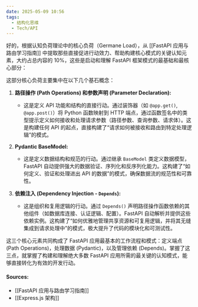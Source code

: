 ```yaml
---
date: 2025-05-09 10:56
tags:
  - 结构化思维
  - Tech/API
---
```

好的，根据认知负荷理论中的核心负荷（Germane Load），从 [[FastAPI 应用与路由学习指南]] 中提取那些直接促进行动效力、帮助构建核心模式的关键认知元素，大约占总内容的 10%，这些是启动和理解 FastAPI 框架模式的最基础和最核心部分：

这部分核心负荷主要集中在以下几个基石概念：

1.  **路径操作 (Path Operations) 和参数声明 (Parameter Declaration):**
    *   这是定义 API 功能和结构的直接行动。通过装饰器（如 `@app.get()`, `@app.post()`）将 Python 函数映射到 HTTP 端点，通过函数签名中的类型提示定义如何接收和处理请求参数（路径参数、查询参数、请求体）。这是构建任何 API 的起点，直接构建了“请求如何被接收和路由到特定处理逻辑”的模式。

2.  **Pydantic BaseModel:**
    *   这是定义数据结构和规范的行动。通过继承 `BaseModel` 类定义数据模型，FastAPI 自动提供强大的数据验证、序列化和反序列化能力。这构建了“如何定义、验证和处理进出 API 的数据”的模式，确保数据流的规范性和可靠性。

3.  **依赖注入 (Dependency Injection - `Depends`):**
    *   这是组织和复用逻辑的行动。通过 `Depends()` 声明路径操作函数依赖的其他组件（如数据库连接、认证逻辑、配置）。FastAPI 自动解析并提供这些依赖实例。这构建了“如何优雅地管理共享资源和可复用逻辑，并将其无缝集成到请求处理中”的模式，极大提升了代码的模块化和可测试性。

这三个核心元素共同构成了 FastAPI 应用最基本的工作流程和模式：定义端点 (Path Operations)，处理数据 (Pydantic)，以及管理依赖 (Depends)。掌握了这三点，就掌握了构建和理解绝大多数 FastAPI 应用所需的最关键的认知模式，能够直接转化为有效的开发行动。

#### Sources:

- [[FastAPI 应用与路由学习指南]]
- [[Express.js 架构]]
